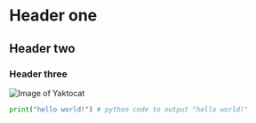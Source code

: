 # Header one
## Header two
### Header three

![Image of Yaktocat](https://octodex.github.com/images/yaktocat.png)

```python
print("hello world!") # python code to output "hello world!"
```
